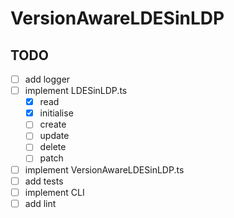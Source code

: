 # VersionAwareLDESinLDP

## TODO

- [ ] add logger
- [ ] implement LDESinLDP.ts
  - [x] read 
  - [x] initialise
  - [ ] create
  - [ ] update
  - [ ] delete
  - [ ] patch
- [ ] implement VersionAwareLDESinLDP.ts
- [ ] add tests
- [ ] implement CLI
- [ ] add lint
